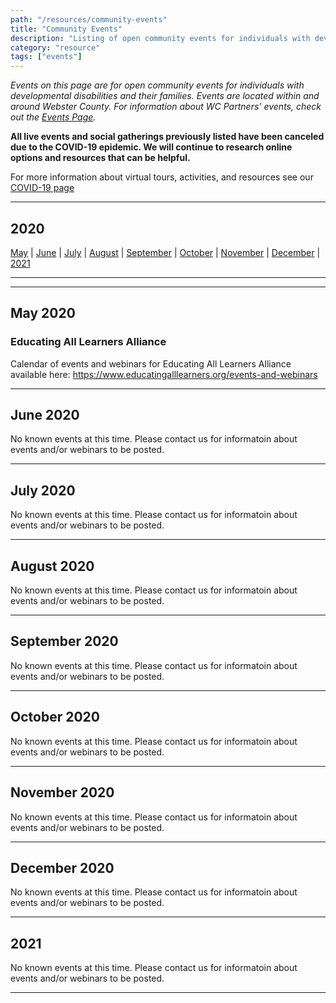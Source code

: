```yaml
---
path: "/resources/community-events"
title: "Community Events"
description: "Listing of open community events for individuals with developmental disabilities and their families. Events are located within and around Webster County."
category: "resource"
tags: ["events"]
---
```


_Events on this page are for open community events for individuals with developmental disabilities and their families. Events are located within and around Webster County. For information about WC Partners' events, check out the [Events Page](/events/)._

**All live events and social gatherings previously listed have been canceled due to the COVID-19 epidemic. We will continue to research online options and resources that can be helpful.**

For more information about virtual tours, activities, and resources see our [COVID-19 page](/resources/covid-19)

---

## 2020

[May](#may-2020) | [June](#june-2020) | [July](#july-2020) | [August](#august-2020) | [September](#september-2020) | [October](#october-2020) | [November](#november-2020) | [December](#december-2020) | [2021](#2021)

---

---

## May 2020

### Educating All Learners Alliance

Calendar of events and webinars for Educating All Learners Alliance available here: https://www.educatingalllearners.org/events-and-webinars

---

## June 2020

No known events at this time. Please contact us for informatoin about events and/or webinars to be posted.

---

## July 2020

No known events at this time. Please contact us for informatoin about events and/or webinars to be posted.

---

## August 2020

No known events at this time. Please contact us for informatoin about events and/or webinars to be posted.

---

## September 2020

No known events at this time. Please contact us for informatoin about events and/or webinars to be posted.

---

## October 2020

No known events at this time. Please contact us for informatoin about events and/or webinars to be posted.

---

## November 2020

No known events at this time. Please contact us for informatoin about events and/or webinars to be posted.

---

## December 2020

No known events at this time. Please contact us for informatoin about events and/or webinars to be posted.

---

## 2021

No known events at this time. Please contact us for informatoin about events and/or webinars to be posted.

---
